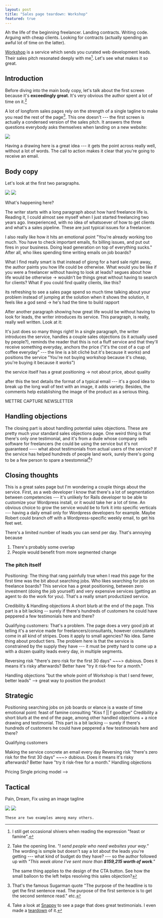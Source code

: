 ```yaml
---
layout: post
title: "Sales page teardown: Workshop"
featured: true
---
```


Ah the life of the beginning freelancer. Landing contracts. Writing code. Arguing with cheap clients. Looking for contracts (actually spending an awful lot of time on the latter).

[Workshop](http://letsworkshop.com/) is a service which sends you curated web development leads. Their sales pitch resonated deeply with me[^feast]. Let's see what makes it so great.

## Introduction

Before diving into the main body copy, let's talk about the first screen because it's **exceedingly great**. It's very obvious the author spent a lot of time on it.[^firstline]

A lot of longform sales pages rely on the strength of a single tagline to make you read the rest of the page[^sugarman]. This one doesn't --- the first screen is actually a condensed version of the sales pitch. It answers the three questions everybody asks themselves when landing on a new website:

<img src="/images/workshop_teardown/1.png" class="img-responsive" />

Having a drawing here is a great idea --- it gets the point across really well, without a lot of words. The call to action makes it clear that you're going to receive an email.

## Body copy

Let's look at the first two paragraphs.

<img src="/images/workshop_teardown/2.png" class="img-responsive" />
<img src="/images/workshop_teardown/3.png" class="img-responsive" />

What's happening here?

The writer starts with a long paragraph about how hard freelance life is. Reading it, I could almost see myself when I just started freelancing two years ago. Inexperienced, with no idea of whatsoever of how to get clients and what's a sales pipeline. These are just typical issues for a freelancer.

I also really like how it hits an emotional point "You're already working too much. You have to check important emails, fix billing issues, and put out fires in your business. Doing lead generation on top of everything sucks." After all, who likes spending time writing emails on job boards?

What I find really smart is that instead of giong for a hard sale right away, the author paints you how life could be otherwise. What would you be like if you were a freelancer without having to look at leads? 
segues about how life would be otherwise
    -> wouldn't be things great without having to search for clients? What if you could find quality clients, like this?

its refreshing to see a sales page spend so much time talking about your problem instead of jumping at the solution
when it shows the solution, it feels like a god send
    -> he's had the time to build rapport

After another paragraph showing how great life would be without having to look for leads, the writer introduces its service. This paragraph, is really, really well written. Look at it:

It's just does so many things right! In a single paragraph, the writer introduces the service, handles a couple sales objections (is it actually used by people?), reminds the reader that this is not a fluff service and that they'll receive something everyday, anchors the price ("it's the cost of a cup of coffee everyday" --- the line is a bit cliché but it's because it *works*) and positions the service "You're not buying workshop because it's cheap, you're buying it because it *works*")

the service itself has a great positioning
    -> not about price, about quality

after this the text details the format of a typical email --- it's a good idea to break up the long wall of text with an image, it adds variety. Besides, the comments help establishing the image of the product as a serious thing.

METTRE CAPTURE NEWSLETTER

## Handling objections

The closing part is about handling potential sales objections. These are pretty much your standard sales objections page. One weird thing is that there's only one testimonial, and it's from a dude whose company sells software for freelancers (he could be using the service but it's not guaranteed ---- what about testimonials from actual users of the service? If the service has helped hundreds of people land work, surely there's going to be a few person to spare a teestomnial[^testimonials]?



## Closing thoughts

This is a great sales page but I'm wondering a couple things about the service. First, as a web developer I know that there's a lot of segmentation between competencies --- it's unlikely for Rails developer to be able to customize your Wordpress install, or it would take her a lot of time. An obvious choice to grow the service would be to fork it into specific verticals --- having a daily email only for Wordpress developers for example. Maybe Robert could branch off with a Wordpress-specific weekly email, to get his feet wet.


There's a limited number of leads you can send per day. That's annoying because
1. There's probably some overlap
2. People would benefit from more segmented change

### The pitch itself

Positioning:
    The thing that rang painfully true when I read this page for the first time was the bit about searching jobs. Who likes searching for jobs on freelance boards? This service has a great positioning, between zero investment (doing the job yourself) and very expensive services (getting an agent to do the work for you). That's a really smart productized service.

Credibility & Handling objections
    A short blurb at the end of the page. This part is a bit lacking -- surely if there's hundreds of customers he could have peppered a few testimonials here and there?

Qualifying customers:
    That's a problem. The page does a very good job at telling it's a service made for freelancers/consultants, however consultants come in all kind of stripes. Does it apply to small agencies? No idea. Same thing about product tiers. The problem here is that the service is constrained by the supply they have --- it must be pretty hard to come up a with a dozen quality leads every day, in multiple segments. 

Reversing risk
    "there's zero risk for the first 30 days" ~~~> dubious. Does it means it's risky afterwards? Better have "try it risk-free for a month."

Handling objections
    "but the whole point of Workshop is that I send fewer, better leads" --> great way to position the product 



Strategic
---------
Positioning
    searching jobs on job boards or elance is a waste of time
    emotional point: feast of famine consulting "Kiss f || f goodbye"
Credibility
    a short blurb at the end of the page, among other handled objections + a nice drawing and testimonial. This part is a bit lacking -- surely if there's hundreds of customers he could have peppered a few testimonials here and there?

Qualifying customers
    
Making the service concrete
    an email every day
Reversing risk
    "there's zero risk for the first 30 days" ~~~> dubious. Does it means it's risky afterwards? Better have "try it risk-free for a month."
Handling objections
    

Pricing
    Single pricing model -->

Tactical
--------

Pain, Dream, Fix
using an image
tagline

<img src="/images/workshop_teardown/2.png" class="img-responsive" />


[^sugarman]: That's the famous Sugarman quote "The purpose of the headline is to get the first sentence read. The purpose of the first sentence is to get the second sentence read." etc.
[^compulsive]:  I guess that's a good assumption with compulsive readers like me --- but don't believe that most people read every little line on their box of cereals during breakfast. 
[^feast]: I still get occasional shivers when reading the expression "feast or famine".
[^hoy]: Credits to [Amy Hoy](https://unicornfree.com/) for naming this. It's probably known as something else too.
[^testimonials]: Take a look at [Snappy](https://besnappy.com) to see a page that does great testimonials. I even made a [teardown](/2015/01/06/sales-page-teardown-snappy/) of it.
[^firstline]: Take the opening line. _"I send people who need websites your way."_ <br>The wording is simple but doesn't say a lot about the leads you're getting --- what kind of budget do they have? --- so the author followed up with _"This week alone I've sent more than **$159,215 worth of work**."_

    The same thing applies to the design of the CTA button. See how the small balloon to the left helps resolving this sales objection?
   <img src="/images/workshop_teardown/4.png" class="img-responsive" />

    These are two examples among many others.
